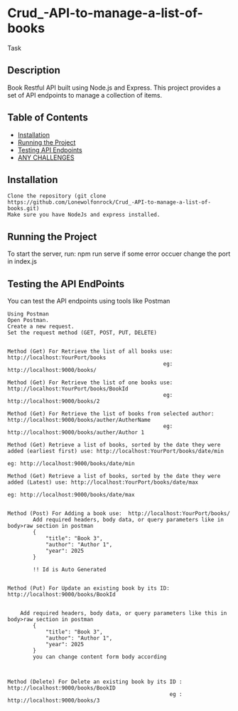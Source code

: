# Crud_-API-to-manage-a-list-of-books
 Task 

## Description
Book Restful API built using Node.js and Express. This project provides a set of API endpoints to manage a collection of items.

## Table of Contents
- [Installation](#installation)
- [Running the Project](#running-the-project)
- [Testing API Endpoints](#api-endpoints)
- [ANY CHALLENGES](#summary-of-any-challenges)


## Installation
    Clone the repository (git clone https://github.com/Lonewolfonrock/Crud_-API-to-manage-a-list-of-books.git)
    Make sure you have NodeJs and express installed.


## Running the Project
To start the server, run: npm run serve
if some error occuer change the port in index.js 

## Testing the API EndPoints

You can test the API endpoints using tools like Postman

    Using Postman
    Open Postman.
    Create a new request.
    Set the request method (GET, POST, PUT, DELETE)

    
    Method (Get) For Retrieve the list of all books use: http://localhost:YourPort/books
                                                     eg: http://localhost:9000/books/

    Method (Get) For Retrieve the list of one books use: http://localhost:YourPort/books/BookId
                                                     eg: http://localhost:9000/books/2

    Method (Get) For Retrieve the list of books from selected author: http://localhost:9000/books/auther/AutherName
                                                     eg: http://localhost:9000/books/auther/Author 1

    Method (Get) Retrieve a list of books, sorted by the date they were added (earliest first) use: http://localhost:YourPort/books/date/min
                                                                                                eg: http://localhost:9000/books/date/min

    Method (Get) Retrieve a list of books, sorted by the date they were added (Latest) use: http://localhost:YourPort/books/date/max
                                                                                        eg: http://localhost:9000/books/date/max


    Method (Post) For Adding a book use:  http://localhost:YourPort/books/  
            Add required headers, body data, or query parameters like in body>raw section in postman
            {
                "title": "Book 3",
                "author": "Author 1",
                "year": 2025
            }

            !! Id is Auto Generated

    
    Method (Put) For Update an existing book by its ID:  http://localhost:9000/books/BookId


        Add required headers, body data, or query parameters like this in body>raw section in postman
            {
                "title": "Book 3",
                "author": "Author 1",
                "year": 2025
            }
            you can change content form body according



    Method (Delete) For Delete an existing book by its ID :  http://localhost:9000/books/BookID 
                                                       eg :  http://localhost:9000/books/3
    